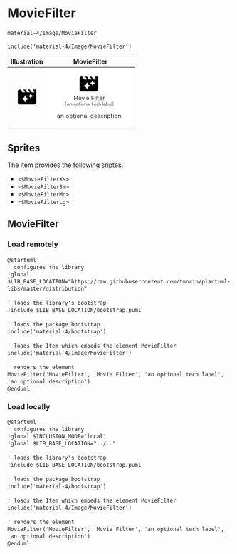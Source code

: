 # MovieFilter


```text
material-4/Image/MovieFilter
```

```text
include('material-4/Image/MovieFilter')
```



| Illustration | MovieFilter |
| :---: | :---: |
| ![illustration for Illustration](../../material-4/Image/MovieFilter.png) | ![illustration for MovieFilter](../../material-4/Image/MovieFilter.Local.png) |



## Sprites
The item provides the following sriptes:

- `<$MovieFilterXs>`
- `<$MovieFilterSm>`
- `<$MovieFilterMd>`
- `<$MovieFilterLg>`





## MovieFilter

### Load remotely
```plantuml
@startuml
' configures the library
!global $LIB_BASE_LOCATION="https://raw.githubusercontent.com/tmorin/plantuml-libs/master/distribution"

' loads the library's bootstrap
!include $LIB_BASE_LOCATION/bootstrap.puml

' loads the package bootstrap
include('material-4/bootstrap')

' loads the Item which embeds the element MovieFilter
include('material-4/Image/MovieFilter')

' renders the element
MovieFilter('MovieFilter', 'Movie Filter', 'an optional tech label', 'an optional description')
@enduml
```

### Load locally
```plantuml
@startuml
' configures the library
!global $INCLUSION_MODE="local"
!global $LIB_BASE_LOCATION="../.."

' loads the library's bootstrap
!include $LIB_BASE_LOCATION/bootstrap.puml

' loads the package bootstrap
include('material-4/bootstrap')

' loads the Item which embeds the element MovieFilter
include('material-4/Image/MovieFilter')

' renders the element
MovieFilter('MovieFilter', 'Movie Filter', 'an optional tech label', 'an optional description')
@enduml
```

